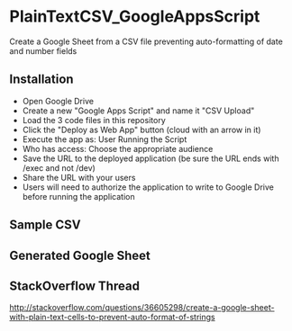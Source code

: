 # PlainTextCSV_GoogleAppsScript
Create a Google Sheet from a CSV file preventing auto-formatting of date and number fields

## Installation
* Open Google Drive
* Create a new "Google Apps Script" and name it "CSV Upload"
* Load the 3 code files in this repository
* Click the "Deploy as Web App" button (cloud with an arrow in it)
* Execute the app as: User Running the Script
* Who has access: Choose the appropriate audience
* Save the URL to the deployed application (be sure the URL ends with /exec and not /dev)
* Share the URL with your users
* Users will need to authorize the application to write to Google Drive before running the application

## Sample CSV

## Generated Google Sheet


## StackOverflow Thread
http://stackoverflow.com/questions/36605298/create-a-google-sheet-with-plain-text-cells-to-prevent-auto-format-of-strings
